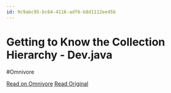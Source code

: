 ```yaml
---
id: 9c9abc95-bc64-4116-adf6-b8d1112ee45b
---
```


# Getting to Know the Collection Hierarchy - Dev.java
#Omnivore

[Read on Omnivore](https://omnivore.app/me/getting-to-know-the-collection-hierarchy-dev-java-191e9185a17)
[Read Original](https://dev.java/learn/api/collections-framework/organization/)

